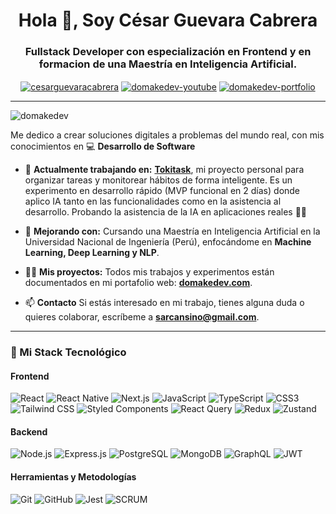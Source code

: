 <h1 align="center">Hola 👋, Soy César Guevara Cabrera</h1>
<h3 align="center">Fullstack Developer con especialización en Frontend y en formacion de una Maestría en Inteligencia Artificial.</h3>
<p align="center">
  <a href="https://www.linkedin.com/in/cesarguevaracabrera" target="blank"><img align="center" src="https://img.shields.io/badge/LinkedIn-0A66C2?style=for-the-badge&logo=linkedin&logoColor=white" alt="cesarguevaracabrera" /></a>
  <a href="https://www.youtube.com/@domakedev-desarrollowebful7121" target="blank"><img align="center" src="https://img.shields.io/badge/YouTube-FF0000?style=for-the-badge&logo=youtube&logoColor=white" alt="domakedev-youtube"/></a>
  <a href="https://www.domakedev.com/" target="blank"><img align="center" src="https://img.shields.io/badge/Mi_Portafolio-000000?style=for-the-badge&logo=react&logoColor=61DAFB" alt="domakedev-portfolio"/></a>
</p>

---

<p align="left"> <img src="https://komarev.com/ghpvc/?username=domakedev&label=Vistas%20del%20Perfil&color=0e75b6&style=flat" alt="domakedev" /> </p>

Me dedico a crear soluciones digitales a problemas del mundo real, con mis conocimientos en 💻 **Desarrollo de Software**

- 🔭 **Actualmente trabajando en:** [**Tokitask**](https://www.tokitask.com/), mi proyecto personal para organizar tareas y monitorear hábitos de forma inteligente. Es un experimento en desarrollo rápido (MVP funcional en 2 días) donde aplico IA tanto en las funcionalidades como en la asistencia al desarrollo. Probando la asistencia de la IA en aplicaciones reales 🧫🔬

- 🌱 **Mejorando con:** Cursando una Maestría en Inteligencia Artificial en la Universidad Nacional de Ingeniería (Perú), enfocándome en **Machine Learning, Deep Learning y NLP**.

- 👨‍💻 **Mis proyectos:** Todos mis trabajos y experimentos están documentados en mi portafolio web: [**domakedev.com**](https://www.domakedev.com/).

- 📫 **Contacto** Si estás interesado en mi trabajo, tienes alguna duda o quieres colaborar, escríbeme a **sarcansino@gmail.com**.

---

### 🚀 Mi Stack Tecnológico

#### Frontend
<p>
  <img src="https://img.shields.io/badge/React-20232A?style=for-the-badge&logo=react&logoColor=61DAFB" alt="React">
  <img src="https://img.shields.io/badge/React_Native-20232A?style=for-the-badge&logo=react&logoColor=61DAFB" alt="React Native">
  <img src="https://img.shields.io/badge/Next.js-000000?style=for-the-badge&logo=nextdotjs&logoColor=white" alt="Next.js">
  <img src="https://img.shields.io/badge/JavaScript-F7DF1E?style=for-the-badge&logo=javascript&logoColor=black" alt="JavaScript">
  <img src="https://img.shields.io/badge/TypeScript-3178C6?style=for-the-badge&logo=typescript&logoColor=white" alt="TypeScript">
  <img src="https://img.shields.io/badge/CSS3-1572B6?style=for-the-badge&logo=css3&logoColor=white" alt="CSS3">
  <img src="https://img.shields.io/badge/Tailwind_CSS-38B2AC?style=for-the-badge&logo=tailwind-css&logoColor=white" alt="Tailwind CSS">
  <img src="https://img.shields.io/badge/styled--components-DB7093?style=for-the-badge&logo=styled-components&logoColor=white" alt="Styled Components">
  <img src="https://img.shields.io/badge/-React%20Query-FF4154?style=for-the-badge&logo=react-query&logoColor=white" alt="React Query">
  <img src="https://img.shields.io/badge/Redux-593D88?style=for-the-badge&logo=redux&logoColor=white" alt="Redux">
  <img src="https://img.shields.io/badge/Zustand-000000?style=for-the-badge" alt="Zustand">
</p>

#### Backend
<p>
  <img src="https://img.shields.io/badge/Node.js-339933?style=for-the-badge&logo=nodedotjs&logoColor=white" alt="Node.js">
  <img src="https://img.shields.io/badge/Express.js-000000?style=for-the-badge&logo=express&logoColor=white" alt="Express.js">
  <img src="https://img.shields.io/badge/PostgreSQL-316192?style=for-the-badge&logo=postgresql&logoColor=white" alt="PostgreSQL">
  <img src="https://img.shields.io/badge/MongoDB-4EA94B?style=for-the-badge&logo=mongodb&logoColor=white" alt="MongoDB">
  <img src="https://img.shields.io/badge/GraphQL-E10098?style=for-the-badge&logo=graphql&logoColor=white" alt="GraphQL">
  <img src="https://img.shields.io/badge/JWT-000000?style=for-the-badge&logo=jsonwebtokens&logoColor=white" alt="JWT">
</p>

#### Herramientas y Metodologías
<p>
  <img src="https://img.shields.io/badge/GIT-E44C30?style=for-the-badge&logo=git&logoColor=white" alt="Git">
  <img src="https://img.shields.io/badge/GitHub-100000?style=for-the-badge&logo=github&logoColor=white" alt="GitHub">
  <img src="https://img.shields.io/badge/Jest-C21325?style=for-the-badge&logo=jest&logoColor=white" alt="Jest">
  <img src="https://img.shields.io/badge/SCRUM-blue?style=for-the-badge" alt="SCRUM">
</p>
